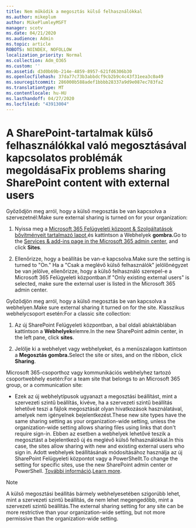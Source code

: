 ```yaml
---
title: Nem működik a megosztás külső felhasználókkal
ms.author: mikeplum
author: MikePlumleyMSFT
manager: scotv
ms.date: 04/21/2020
ms.audience: Admin
ms.topic: article
ROBOTS: NOINDEX, NOFOLLOW
localization_priority: Normal
ms.collection: Adm_O365
ms.custom: ''
ms.assetid: d3d0b69b-214e-4859-8957-621fd6306b30
ms.openlocfilehash: 37da77c73b3abbdcf9cb2b9c4c43f31eea3c0a49
ms.sourcegitcommit: 286000b588adef1bbbb28337a9d9e087ec783fa2
ms.translationtype: MT
ms.contentlocale: hu-HU
ms.lasthandoff: 04/27/2020
ms.locfileid: "43913004"
---
```

# <a name="fix-problems-sharing-sharepoint-content-with-external-users"></a><span data-ttu-id="7a436-102">A SharePoint-tartalmak külső felhasználókkal való megosztásával kapcsolatos problémák megoldása</span><span class="sxs-lookup"><span data-stu-id="7a436-102">Fix problems sharing SharePoint content with external users</span></span>

<span data-ttu-id="7a436-103">Győződjön meg arról, hogy a külső megosztás be van kapcsolva a szervezetnél:</span><span class="sxs-lookup"><span data-stu-id="7a436-103">Make sure external sharing is turned on for your organization:</span></span>
  
1. <span data-ttu-id="7a436-104">Nyissa meg a [Microsoft 365 Felügyeleti központ &amp; Szolgáltatások bővítményeit tartalmazó lapot,](https://portal.office.com/adminportal/home#/Settings/ServicesAndAddIns)és kattintson a Webhelyek **gombra.**</span><span class="sxs-lookup"><span data-stu-id="7a436-104">Go to the [Services &amp; add-ins page in the Microsoft 365 admin center](https://portal.office.com/adminportal/home#/Settings/ServicesAndAddIns), and click **Sites**.</span></span>
    
2. <span data-ttu-id="7a436-105">Ellenőrizze, hogy a beállítás be van-e kapcsolva.</span><span class="sxs-lookup"><span data-stu-id="7a436-105">Make sure the setting is turned to "On."</span></span> <span data-ttu-id="7a436-106">Ha a "Csak a meglévő külső felhasználók" jelölőnégyzet be van jelölve, ellenőrizze, hogy a külső felhasználó szerepel-e a Microsoft 365 Felügyeleti központban.</span><span class="sxs-lookup"><span data-stu-id="7a436-106">If "Only existing external users" is selected, make sure the external user is listed in the Microsoft 365 admin center.</span></span>
    
<span data-ttu-id="7a436-107">Győződjön meg arról, hogy a külső megosztás be van kapcsolva a webhelyen.</span><span class="sxs-lookup"><span data-stu-id="7a436-107">Make sure external sharing it turned on for the site.</span></span> <span data-ttu-id="7a436-108">Klasszikus webhelycsoport esetén:</span><span class="sxs-lookup"><span data-stu-id="7a436-108">For a classic site collection:</span></span>
  
1. <span data-ttu-id="7a436-109">Az új SharePoint Felügyeleti központban, a bal oldali ablaktáblában kattintson a **Webhelyek**elemre.</span><span class="sxs-lookup"><span data-stu-id="7a436-109">In the new SharePoint admin center, in the left pane, click **sites**.</span></span>
    
2. <span data-ttu-id="7a436-110">Jelölje ki a webhelyet vagy webhelyeket, és a menüszalagon kattintson a **Megosztás gombra.**</span><span class="sxs-lookup"><span data-stu-id="7a436-110">Select the site or sites, and on the ribbon, click **Sharing**.</span></span>
    
<span data-ttu-id="7a436-111">Microsoft 365-csoporthoz vagy kommunikációs webhelyhez tartozó csoportwebhely esetén:</span><span class="sxs-lookup"><span data-stu-id="7a436-111">For a team site that belongs to an Microsoft 365 group, or a communication site:</span></span>
  
- <span data-ttu-id="7a436-112">Ezek az új webhelytípusok ugyanazt a megosztási beállítást, mint a szervezeti szintű beállítás, kivéve, ha a szervezeti szintű beállítás lehetővé teszi a fájlok megosztását olyan hivatkozások használatával, amelyek nem igényelnek bejelentkezést.</span><span class="sxs-lookup"><span data-stu-id="7a436-112">These new site types have the same sharing setting as your organization-wide setting, unless the organization-wide setting allows sharing files using links that don't require sign-in.</span></span> <span data-ttu-id="7a436-113">Ebben az esetben a webhelyek lehetővé teszik a megosztást a bejelentkező új és meglévő külső felhasználókkal.</span><span class="sxs-lookup"><span data-stu-id="7a436-113">In this case, the sites allow sharing with new and existing external users who sign in.</span></span> <span data-ttu-id="7a436-114">Adott webhelyek beállításának módosításához használja az új SharePoint Felügyeleti központot vagy a PowerShellt.</span><span class="sxs-lookup"><span data-stu-id="7a436-114">To change the setting for specific sites, use the new SharePoint admin center or PowerShell.</span></span> <span data-ttu-id="7a436-115">[További információ](https://go.microsoft.com/fwlink/?linkid=871863).</span><span class="sxs-lookup"><span data-stu-id="7a436-115">[Learn more](https://go.microsoft.com/fwlink/?linkid=871863).</span></span>
    
> [!NOTE]
> <span data-ttu-id="7a436-116">A külső megosztási beállítás bármely webhelyesetében szigorúbb lehet, mint a szervezeti szintű beállítás, de nem lehet megengedőbb, mint a szervezeti szintű beállítás.</span><span class="sxs-lookup"><span data-stu-id="7a436-116">The external sharing setting for any site can be more restrictive than your organization-wide setting, but not more permissive than the organization-wide setting.</span></span> 
  

